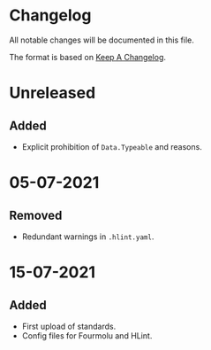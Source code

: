 # Changelog

All notable changes will be documented in this file.

The format is based on [Keep A Changelog](https://keepachangelog.com/en/1.0.0).

# Unreleased

## Added

* Explicit prohibition of `Data.Typeable` and reasons.

# 05-07-2021

## Removed

* Redundant warnings in `.hlint.yaml`.

# 15-07-2021

## Added

* First upload of standards.
* Config files for Fourmolu and HLint.
